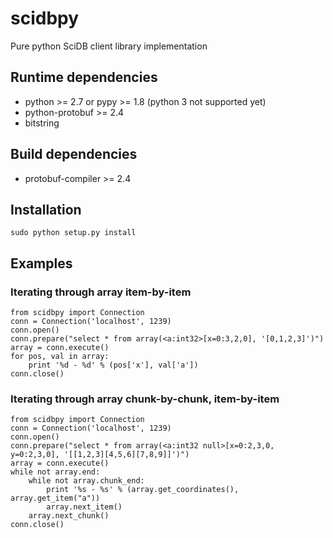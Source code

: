 # scidbpy

Pure python SciDB client library implementation

## Runtime dependencies
* python >= 2.7 or pypy >= 1.8 (python 3 not supported yet)
* python-protobuf >= 2.4
* bitstring

## Build dependencies
* protobuf-compiler >= 2.4

## Installation
```sudo python setup.py install```

## Examples

### Iterating through array item-by-item
```
from scidbpy import Connection
conn = Connection('localhost', 1239)
conn.open()
conn.prepare("select * from array(<a:int32>[x=0:3,2,0], '[0,1,2,3]')")
array = conn.execute()
for pos, val in array:
    print '%d - %d' % (pos['x'], val['a'])
conn.close()
```

### Iterating through array chunk-by-chunk, item-by-item
```
from scidbpy import Connection
conn = Connection('localhost', 1239)
conn.open()
conn.prepare("select * from array(<a:int32 null>[x=0:2,3,0, y=0:2,3,0], '[[1,2,3][4,5,6][7,8,9]]')")
array = conn.execute()
while not array.end:
    while not array.chunk_end:
        print '%s - %s' % (array.get_coordinates(), array.get_item("a"))
        array.next_item()
    array.next_chunk()
conn.close()
```

